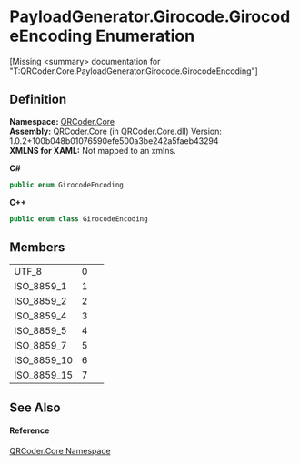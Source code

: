 # PayloadGenerator.Girocode.GirocodeEncoding Enumeration


\[Missing &lt;summary&gt; documentation for "T:QRCoder.Core.PayloadGenerator.Girocode.GirocodeEncoding"\]



## Definition
**Namespace:** <a href="N_QRCoder_Core.md">QRCoder.Core</a>  
**Assembly:** QRCoder.Core (in QRCoder.Core.dll) Version: 1.0.2+100b048b01076590efe500a3be242a5faeb43294  
**XMLNS for XAML:** Not mapped to an xmlns.

**C#**
``` C#
public enum GirocodeEncoding
```
**C++**
``` C++
public enum class GirocodeEncoding
```



## Members
<table>
<tr>
<td>UTF_8</td>
<td>0</td>
<td> </td></tr>
<tr>
<td>ISO_8859_1</td>
<td>1</td>
<td> </td></tr>
<tr>
<td>ISO_8859_2</td>
<td>2</td>
<td> </td></tr>
<tr>
<td>ISO_8859_4</td>
<td>3</td>
<td> </td></tr>
<tr>
<td>ISO_8859_5</td>
<td>4</td>
<td> </td></tr>
<tr>
<td>ISO_8859_7</td>
<td>5</td>
<td> </td></tr>
<tr>
<td>ISO_8859_10</td>
<td>6</td>
<td> </td></tr>
<tr>
<td>ISO_8859_15</td>
<td>7</td>
<td> </td></tr>
</table>

## See Also


#### Reference
<a href="N_QRCoder_Core.md">QRCoder.Core Namespace</a>  
